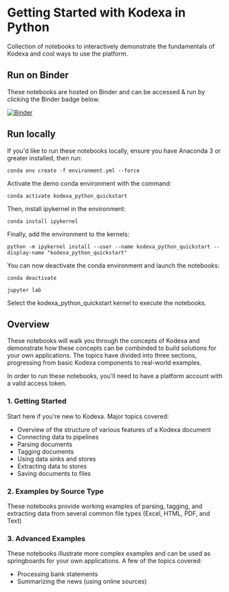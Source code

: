 # Getting Started with Kodexa in Python

Collection of notebooks to interactively demonstrate the fundamentals of Kodexa and cool ways to use the platform.


## Run on Binder

These notebooks are hosted on Binder and can be accessed & run by clicking the Binder badge below.


[![Binder](https://mybinder.org/badge_logo.svg)](https://mybinder.org/v2/gh/kodexa-labs/get-started-with-python/master)


## Run locally

If you'd like to run these notebooks locally, ensure you have Anaconda 3 or greater installed, then run:

    conda env create -f environment.yml --force

Activate the demo conda environment with the command:

    conda activate kodexa_python_quickstart

Then, install ipykernel in the environment:

    conda install ipykernel

Finally, add the environment to the kernels:

    python -m ipykernel install --user --name kodexa_python_quickstart --display-name "kodexa_python_quickstart"

You can now deactivate the conda environment and launch the notebooks:

    conda deactivate

    jupyter lab

Select the kodexa_python_quickstart kernel to execute the notebooks.


## Overview

These notebooks will walk you through the concepts of Kodexa and demonstrate how these concepts can be combinded to build solutions for your own applications.  The topics have divided into three sections, progressing from basic Kodexa components to real-world examples.

In order to run these notebooks, you'll need to have a platform account with a valid access token.

### 1. Getting Started
Start here if you're new to Kodexa.  Major topics covered:
* Overview of the structure of various features of a Kodexa document
* Connecting data to pipelines
* Parsing documents
* Tagging documents
* Using data sinks and stores
* Extracting data to stores
* Saving documents to files

### 2. Examples by Source Type
These notebooks provide working examples of parsing, tagging, and extracting data from several common file types (Excel, HTML, PDF, and Text)

### 3. Advanced Examples
These notebooks illustrate more complex examples and can be used as springboards for your own applications.
A few of the topics covered:
* Processing bank statements
* Summarizing the news (using online sources)
